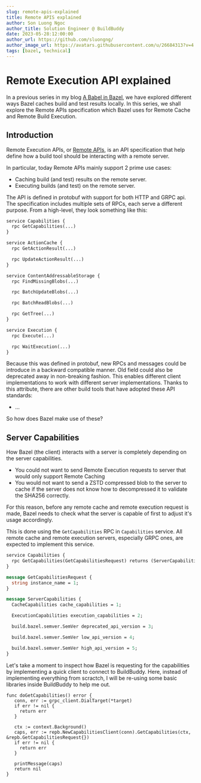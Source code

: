 ```yaml
---
slug: remote-apis-explained
title: Remote APIS explained
author: Son Luong Ngoc
author_title: Solution Engineer @ BuildBuddy
date: 2023-05-28:12:00:00
author_url: https://github.com/sluongng/
author_image_url: https://avatars.githubusercontent.com/u/26684313?v=4
tags: [bazel, technical]
---
```


# Remote Execution API explained

In a previous series in my blog [A Babel in Bazel](https;//google.com/), we have explored different ways Bazel caches build and test results locally.
In this series, we shall explore the Remote APIs specification which Bazel uses for Remote Cache and Remote Build Execution.

<!-- truncate -->

## Introduction

Remote Execution APIs, or [Remote APIs](https;//google.com/), is an API specification that help define how a build tool should be interacting with a remote server.

In particular, today Remote APIs mainly support 2 prime use cases:
- Caching build (and test) results on the remote server.
- Executing builds (and test) on the remote server.

The API is defined in protobuf with support for both HTTP and GRPC api.
The specification includes multiple sets of RPCs, each serve a different purpose.
From a high-level, they look something like this:

```protobuf
service Capabilities {
  rpc GetCapabilities(...)
}

service ActionCache {
  rpc GetActionResult(...)

  rpc UpdateActionResult(...)
}

service ContentAddressableStorage {
  rpc FindMissingBlobs(...)

  rpc BatchUpdateBlobs(...)

  rpc BatchReadBlobs(...)

  rpc GetTree(...)
}

service Execution {
  rpc Execute(...)

  rpc WaitExecution(...)
}
```

Because this was defined in protobuf, new RPCs and messages could be introduce in a backward compatible
manner. Old field could also be deprecated away in non-breaking fashion.
This enables different client implementations to work with different server implementations.
Thanks to this attribute, there are other build tools that have adopted these API standards:

- ...

So how does Bazel make use of these?

## Server Capabilities

How Bazel (the client) interacts with a server is completely depending on the server capabilities.

- You could not want to send Remote Execution requests to server that would only support Remote Caching
- You would not want to send a ZSTD compressed blob to the server to cache if the server does not know how to decompressed it to validate the SHA256 correctly.

For this reason, before any remote cache and remote execution request is made, Bazel needs to check
what the server is capable of first to adjust it's usage accordingly.

This is done using the `GetCapabilities` RPC in `Capabilities` service.
All remote cache and remote execution servers, especially GRPC ones, are expected to implement this service.

```protobuf
service Capabilities {
  rpc GetCapabilities(GetCapabilitiesRequest) returns (ServerCapabilities) {}
}

message GetCapabilitiesRequest {
  string instance_name = 1;
}

message ServerCapabilities {
  CacheCapabilities cache_capabilities = 1;

  ExecutionCapabilities execution_capabilities = 2;

  build.bazel.semver.SemVer deprecated_api_version = 3;

  build.bazel.semver.SemVer low_api_version = 4;

  build.bazel.semver.SemVer high_api_version = 5;
}
```

Let's take a moment to inspect how Bazel is requesting for the capabilities by implementing a quick
client to connect to BuildBuddy. Here, instead of implementing everything from scractch, I will
be re-using some basic libraries inside BuildBuddy to help me out.

```golang
func doGetCapabilities() error {
   conn, err := grpc_client.DialTarget(*target)
   if err != nil {
     return err
   }

   ctx := context.Background()
   caps, err := repb.NewCapabilitiesClient(conn).GetCapabilities(ctx, &repb.GetCapabilitiesRequest{})
   if err != nil {
     return err
   }

   printMessage(caps)
   return nil
}
```

